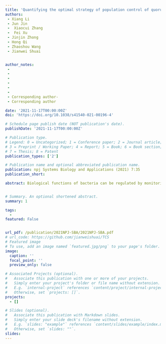 ```yaml
---
title: 'Quantifying the optimal strategy of population control of quorum sensing network in Escherichia coli'
authors:
 - Xiang Li
 - Jun Jin
 -  Xiaocui Zhang
 -  Fei Xu
 - Jinjin Zhong
 - Hong Qi
 - Zhaoshou Wang
 - Jianwei Shuai


author_notes:
 - 
 - 
 - 
 - 
 - 
 - 
 - Corresponding author- 
 - Corresponding author

date: '2021-11-17T00:00:00Z'
doi: 'https://doi.org/10.1038/s41540-021-00196-4'

# Schedule page publish date (NOT publication's date).
publishDate: '2021-11-17T00:00:00Z'

# Publication type.
# Legend: 0 = Uncategorized; 1 = Conference paper; 2 = Journal article;
# 3 = Preprint / Working Paper; 4 = Report; 5 = Book; 6 = Book section;
# 7 = Thesis; 8 = Patent
publication_types: ['2']

# Publication name and optional abbreviated publication name.
publication: npj Systems Biology and Applications (2021) 7:35
publication_short: 

abstract: Biological functions of bacteria can be regulated by monitoring their own population density induced by the quorum sensing system. However, quantitative insight into the system’s dynamics and regulatory mechanism remain challenging. Here, we construct a comprehensive mathematical model of the synthetic quorum sensing circuit that controls population density in Escherichia coli. Simulations agree well with experimental results obtained under different ribosome-binding site (RBS) efficiencies.We present a quantitative description of the component dynamics and show how the components respond to isopropyl-β-D-1- thiogalactopyranoside (IPTG) induction. The optimal IPTG-induction range for efficiently controlling population density is quantified. The controllable area of population density by acyl-homoserine lactone (AHL) permeability is quantified as well,indicating that high AHL permeability should be treated with a high dose of IPTG, while low AHL permeability should be induced with low dose for efficiently controlling. Unexpectedly, an oscillatory behavior of the growth curve is observed with proper RBSbinding strengths and the oscillation is greatly restricted by the bacterial death induced by toxic metabolic by-products. Moreover,we identify that the mechanism underlying the emergence of oscillation is determined by the negative feedback loop structure，within the signaling. Bifurcation analysis and landscape theory are further employed to study the stochastic dynamic and global stability of the system, revealing two faces of toxic metabolic by-products in controlling oscillatory behavior. Overall, our study presents a quantitative basis for understanding and new insights into the control mechanism of quorum sensing system, providing possible clues to guide the development of more rational control strategy.


# Summary. An optional shortened abstract.
summary: 1

tags:
  - 
featured: False


url_pdf: /publication/2021NPJ-SBA/2021NPJ-SBA.pdf
# url_code: https://github.com/jianweishuai/TCS
# Featured image
# To use, add an image named `featured.jpg/png` to your page's folder.
image:
  caption: ''
  focal_point: ''
  preview_only: false

# Associated Projects (optional).
#   Associate this publication with one or more of your projects.
#   Simply enter your project's folder or file name without extension.
#   E.g. `internal-project` references `content/project/internal-project/index.md`.
#   Otherwise, set `projects: []`.
projects:
  - []

# Slides (optional).
#   Associate this publication with Markdown slides.
#   Simply enter your slide deck's filename without extension.
#   E.g. `slides: "example"` references `content/slides/example/index.md`.
#   Otherwise, set `slides: ""`.
slides:
---
```



